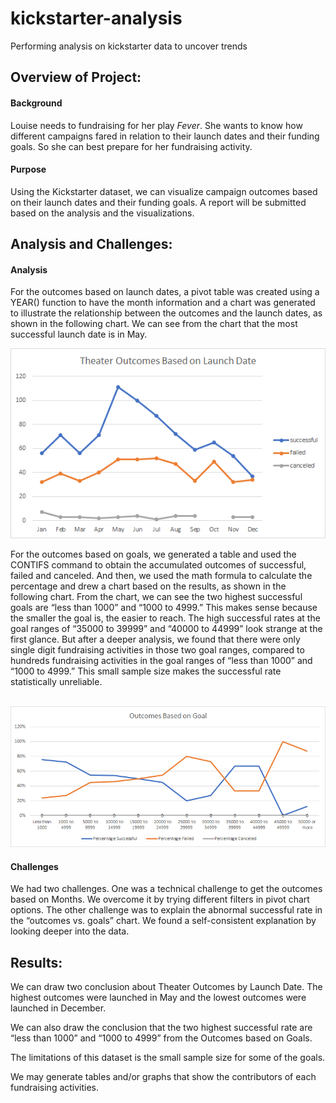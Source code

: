 # kickstarter-analysis

Performing analysis on kickstarter data to uncover trends

## Overview of Project: 

#### Background

Louise needs to fundraising for her play *Fever*.  She wants to know how different campaigns fared in relation to their launch dates and their funding goals.  So she can best prepare for her fundraising activity.

#### Purpose

Using the Kickstarter dataset, we can visualize campaign outcomes based on their launch dates and their funding goals.  A report will be submitted based on the analysis and the visualizations.



## Analysis and Challenges: 

#### Analysis

For the outcomes based on launch dates,  a pivot table was created using a YEAR() function to have the month information and a chart was generated to illustrate the relationship between the outcomes and the launch dates, as shown in the following chart.  We can see from the chart that the most successful launch date is in May.

![Chart 1](resources\Theater_Outcomes_vs_Launch.png)



For the outcomes based on goals, we generated a table and used the CONTIFS command to obtain the accumulated outcomes of successful, failed and canceled.  And then, we used the math formula to calculate the percentage and drew a chart based on the results, as shown in the following chart.  From the chart, we can see the two highest successful goals are “less than 1000” and “1000 to 4999.”  This makes sense because the smaller the goal is, the easier to reach.  The high successful rates at the goal ranges of “35000 to 39999” and “40000 to 44999” look strange at the first glance.  But after a deeper analysis, we found that there were only single digit fundraising activities in those two goal ranges, compared to hundreds fundraising activities in the goal ranges of “less than 1000” and “1000 to 4999.”   This small sample size makes the successful rate statistically unreliable.



​                    ![Chart 2](resources\Outcomes_vs_Goals.png)



#### Challenges

We had two challenges.  One was a technical challenge to get the outcomes based on Months.  We overcome it by trying different filters in pivot chart options.  The other challenge was to explain the abnormal successful rate in the “outcomes vs. goals” chart.    We found a self-consistent explanation by looking deeper into the data.

## Results: 

We can draw two conclusion about Theater Outcomes by Launch Date.  The highest outcomes were launched in May and the lowest outcomes were launched in December.

We can also draw the conclusion that the two highest successful rate are “less than 1000” and “1000 to 4999” from the Outcomes based on Goals.

The limitations of this dataset is the small sample size for some of the goals. 

We may generate tables and/or graphs that show the contributors of each fundraising activities.



